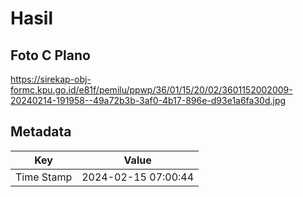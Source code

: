 # Hasil

## Foto C Plano

https://sirekap-obj-formc.kpu.go.id/e81f/pemilu/ppwp/36/01/15/20/02/3601152002009-20240214-191958--49a72b3b-3af0-4b17-896e-d93e1a6fa30d.jpg


## Metadata

| Key        | Value               |
| ---------- | ------------------- |
| Time Stamp | 2024-02-15 07:00:44 |



